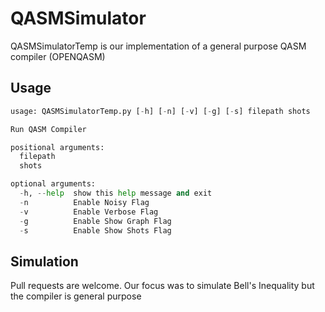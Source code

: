 # QASMSimulator

QASMSimulatorTemp is our implementation of a general purpose QASM compiler (OPENQASM)



## Usage

```python
usage: QASMSimulatorTemp.py [-h] [-n] [-v] [-g] [-s] filepath shots

Run QASM Compiler

positional arguments:
  filepath
  shots

optional arguments:
  -h, --help  show this help message and exit
  -n          Enable Noisy Flag
  -v          Enable Verbose Flag
  -g          Enable Show Graph Flag
  -s          Enable Show Shots Flag
```

## Simulation
Pull requests are welcome. Our focus was to simulate Bell's Inequality but the compiler is general purpose
